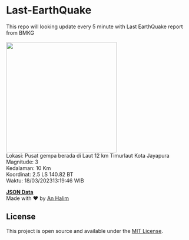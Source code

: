 # Last-EarthQuake
This repo will looking update every 5 minute with Last EarthQuake report from BMKG
<br>
<br>
<img src="https://ews.bmkg.go.id/TEWS/data/20230318131946.mmi.jpg?41514fgjcs73rqvkxlo9pu6" width="300"/>
<br>
Lokasi: Pusat gempa berada di Laut 12 km Timurlaut Kota Jayapura <br>
Magnitude: 3 <br>
Kedalaman: 10 Km <br>
Koordinat: 2.5 LS 140.82 BT <br>
Waktu: 18/03/202313:19:46 WIB <br>

<a href="./data/data.json">**JSON Data**</a>
<br>
Made with ❤️ by <a href="https://github.com/an-halim">An Halim</a>
## License

This project is open source and available under the [MIT License](LICENSE).
